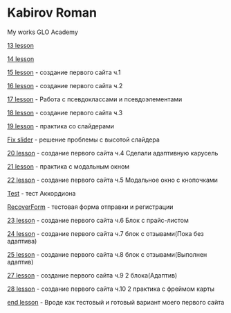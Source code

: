 
# Kabirov Roman
My works GLO Academy


[13 lesson](https://romanov09.github.io/Lesson_13/ "13")

[14 lesson](https://romanov09.github.io/Lesson_14/ "14")

[15 lesson](https://romanov09.github.io/Lesson_15/ "15") - создание первого сайта ч.1

[16 lesson](https://romanov09.github.io/Lesson_16/ "16") - создание первого сайта ч.2

[17 lesson](https://romanov09.github.io/Lesson_17/ "17") - Работа с псевдоклассами и псевдоэлементами

[18 lesson](https://romanov09.github.io/Lesson_18/ "18") - создание первого сайта ч.3

[19 lesson](https://romanov09.github.io/Lesson_19/ "19") - практика со слайдерами

[Fix slider](https://romanov09.github.io/Fix%20Slider/ "Fix slider") - решение проблемы с высотой слайдера

[20 lesson](https://romanov09.github.io/Lesson_20/ "20") - создание первого сайта ч.4 Сделали адаптивную карусель

[21 lesson](https://romanov09.github.io/Lesson_21/ "21") - практика с модальным окном

[22 lesson](https://romanov09.github.io/Lesson_22/ "22") - создание первого сайта ч.5 Модальное окно с кнопочками

[Test](https://romanov09.github.io/Test/ "Accordion") - тест Аккордиона

[RecoverForm](https://romanov09.github.io/RecoverForm/ "RecoverForm") - тестовая форма отправки и регистрации

[23 lesson](https://romanov09.github.io/Lesson_23/ "23") - создание первого сайта ч.6 Блок с прайс-листом

[24 lesson](https://romanov09.github.io/Lesson_24/ "24") - создание первого сайта ч.7 блок с отзывами(Пока без адаптива)

[25 lesson](https://romanov09.github.io/Lesson_25/ "25") - создание первого сайта ч.8 блок с отзывами(Выполнен адаптив)

[27 lesson](https://romanov09.github.io/Lesson_27/ "27") - создание первого сайта ч.9 2 блока(Адаптив)

[28 lesson](https://romanov09.github.io/Lesson_28/ "28") - создание первого сайта ч.10 2 практика с фреймом карты

[end lesson](https://romanov09.github.io/end/ "end") - Вроде как тестовый и готовый вариант моего первого сайта
